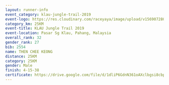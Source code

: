 ```yaml
---
layout: runner-info 
event_category: klau-jungle-trail-2019 
event-logo: https://res.cloudinary.com/raceyaya/image/upload/v1569072808/logo/klau-image_qwwxyw.png
category_km: 25KM 
event-title: KLAU Jungle Trail 2019 
event-location: Pasar Sg Klau, Pahang, Malaysia 
overall_rank: 32
gender_rank: 27
bib: 2554
name: THEN CHEE KEONG
distance: 25KM
category: 25KM
gender: Male
finish: 4-15-38
certificate: https://drive.google.com/file/d/1dliP6GdnN361oAXclbgsi8cbpHZpjIqB/view?usp=sharing
---
```

